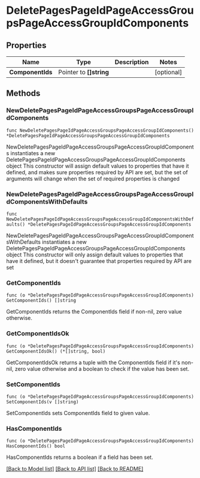 # DeletePagesPageIdPageAccessGroupsPageAccessGroupIdComponents

## Properties

Name | Type | Description | Notes
------------ | ------------- | ------------- | -------------
**ComponentIds** | Pointer to **[]string** |  | [optional] 

## Methods

### NewDeletePagesPageIdPageAccessGroupsPageAccessGroupIdComponents

`func NewDeletePagesPageIdPageAccessGroupsPageAccessGroupIdComponents() *DeletePagesPageIdPageAccessGroupsPageAccessGroupIdComponents`

NewDeletePagesPageIdPageAccessGroupsPageAccessGroupIdComponents instantiates a new DeletePagesPageIdPageAccessGroupsPageAccessGroupIdComponents object
This constructor will assign default values to properties that have it defined,
and makes sure properties required by API are set, but the set of arguments
will change when the set of required properties is changed

### NewDeletePagesPageIdPageAccessGroupsPageAccessGroupIdComponentsWithDefaults

`func NewDeletePagesPageIdPageAccessGroupsPageAccessGroupIdComponentsWithDefaults() *DeletePagesPageIdPageAccessGroupsPageAccessGroupIdComponents`

NewDeletePagesPageIdPageAccessGroupsPageAccessGroupIdComponentsWithDefaults instantiates a new DeletePagesPageIdPageAccessGroupsPageAccessGroupIdComponents object
This constructor will only assign default values to properties that have it defined,
but it doesn't guarantee that properties required by API are set

### GetComponentIds

`func (o *DeletePagesPageIdPageAccessGroupsPageAccessGroupIdComponents) GetComponentIds() []string`

GetComponentIds returns the ComponentIds field if non-nil, zero value otherwise.

### GetComponentIdsOk

`func (o *DeletePagesPageIdPageAccessGroupsPageAccessGroupIdComponents) GetComponentIdsOk() (*[]string, bool)`

GetComponentIdsOk returns a tuple with the ComponentIds field if it's non-nil, zero value otherwise
and a boolean to check if the value has been set.

### SetComponentIds

`func (o *DeletePagesPageIdPageAccessGroupsPageAccessGroupIdComponents) SetComponentIds(v []string)`

SetComponentIds sets ComponentIds field to given value.

### HasComponentIds

`func (o *DeletePagesPageIdPageAccessGroupsPageAccessGroupIdComponents) HasComponentIds() bool`

HasComponentIds returns a boolean if a field has been set.


[[Back to Model list]](../README.md#documentation-for-models) [[Back to API list]](../README.md#documentation-for-api-endpoints) [[Back to README]](../README.md)


